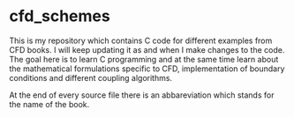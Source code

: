 # cfd_schemes
This is my repository which contains C code for different examples from CFD books. I will keep updating it as and when I make changes to the code. The goal here is to learn C programming and at the same time learn about the mathematical formulations specific to CFD, implementation of boundary conditions and different coupling algorithms.

At the end of every source file there is an abbareviation which stands for the name of the book. 
